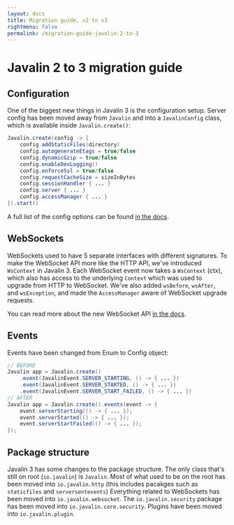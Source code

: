 ```yaml
---
layout: docs
title: Migration guide, v2 to v3
rightmenu: false
permalink: /migration-guide-javalin-2-to-3
---
```


<h1 class="no-margin-top">Javalin 2 to 3 migration guide</h1>

## Configuration
One of the biggest new things in Javalin 3 is the configuration setup.
Server config has been moved away from `Javalin` and into a `JavalinConfig` class, which is
available inside `Javalin.create()`:

```java
Javalin.create(config -> {
    config.addStaticFiles(directory)
    config.autogenerateEtags = true/false
    config.dynamicGzip = true/false
    config.enableDevLogging()
    config.enforceSsl = true/false
    config.requestCacheSize = sizeInBytes
    config.sessionHandler { ... }
    config.server { ... }
    config.accessManager { ... }
}).start()
```

A full list of the config options can be found [in the docs](/documentation#configuration).

## WebSockets
WebSockets used to have 5 separate interfaces with different signatures.
To make the WebSocket API more like the HTTP API, we've introduced `WsContext` in Javalin 3.
Each WebSocket event now takes a `WsContext` (ctx), which also has access to the underlying `Context`
which was used to upgrade from HTTP to WebSocket. We've also added `wsBefore`, `wsAfter`, and `wsException`, and made the
`AccessManager` aware of WebSocket upgrade requests.

You can read more about the new WebSocket API [in the docs](/documentation#websockets).

## Events
Events have been changed from Enum to Config object:

```java
// BEFORE
Javalin app = Javalin.create()
    .event(JavalinEvent.SERVER_STARTING, () -> { ... })
    .event(JavalinEvent.SERVER_STARTED, () -> { ... })
    .event(JavalinEvent.SERVER_START_FAILED, () -> { ... })
// AFTER
Javalin app = Javalin.create().events(event -> {
    event.serverStarting(() -> { ... });
    event.serverStarted(() -> { ... });
    event.serverStartFailed(() -> { ... });
});
```

## Package structure
Javalin 3 has some changes to the package structure. The only class that's still on root (`io.javalin`) is `Javalin`.
Most of what used to be on the root has been moved into `io.javalin.http` (this includes pacakges such as `staticfiles` and `serversentevents`)
Everything related to WebSockets has been moved into `io.javalin.websocket`.
The `io.javalin.security` package has been moved into `io.javalin.core.security`. Plugins have been moved into `io.javalin.plugin`.
